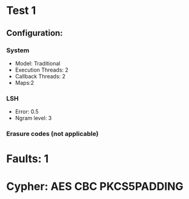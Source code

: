 # Test 1

## Configuration:

### System

* Model: Traditional
* Execution Threads: 2
* Callback Threads: 2
* Maps:2

### LSH

* Error: 0.5
* Ngram level: 3

### Erasure codes (not applicable)
# Faults: 1
# Cypher: AES CBC PKCS5PADDING
